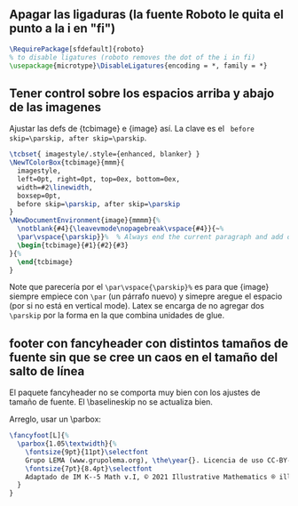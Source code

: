 ## Apagar las ligaduras (la fuente Roboto le quita el punto a la i en "fi")
```latex
\RequirePackage[sfdefault]{roboto}
% to disable ligatures (roboto removes the dot of the i in fi)
\usepackage{microtype}\DisableLigatures{encoding = *, family = *}
```


## Tener control sobre los espacios arriba y abajo de las imagenes
Ajustar las defs de {tcbimage} e {image} así. La clave es el ` before skip=\parskip, after skip=\parskip`.
```latex
\tcbset{ imagestyle/.style={enhanced, blanker} }
\NewTColorBox{tcbimage}{mmm}{
  imagestyle,
  left=0pt, right=0pt, top=0ex, bottom=0ex,
  width=#2\linewidth,
  boxsep=0pt,
  before skip=\parskip, after skip=\parskip
}
\NewDocumentEnvironment{image}{mmmm}{%
  \notblank{#4}{\leavevmode\nopagebreak\vspace{#4}}{~%
  \par\vspace{\parskip}}%  % Always end the current paragraph and add one parskip
  \begin{tcbimage}{#1}{#2}{#3}
}{%
  \end{tcbimage}
}
```
Note que parecería por el  `\par\vspace{\parskip}%` es para que {image} siempre empiece con `\par` (un párrafo nuevo) y simepre aregue el espacio (por si no está en vertical mode). Latex se encarga de no agregar dos `\parskip` por la forma en la que combina unidades de glue.


## footer con fancyheader con distintos tamaños de fuente sin que se cree un caos en el tamaño del salto de línea
El paquete fancyheader no se comporta muy bien con los ajustes de tamaño de fuente. El \baselineskip no se actualiza bien.

Arreglo, usar un \parbox:

```latex
\fancyfoot[L]{%
  \parbox{1.05\textwidth}{%
    \fontsize{9pt}{11pt}\selectfont
    Grupo LEMA (www.grupolema.org), \the\year{}. Licencia de uso CC-BY-NC Internacional 4.0.\\
    \fontsize{7pt}{8.4pt}\selectfont
    Adaptado de IM K--5 Math v.I, © 2021 Illustrative Mathematics ® illustrativemathematics.org en su versión en español en im.kendallhunt.com y de Open Up Resources © 2022, openupresources.org, publicadas bajo una licencia Creative Commons CC BY 4.0. \\Detalles: https://creativecommons.org/licenses/by/4.0/deed.es
  }
}
```
